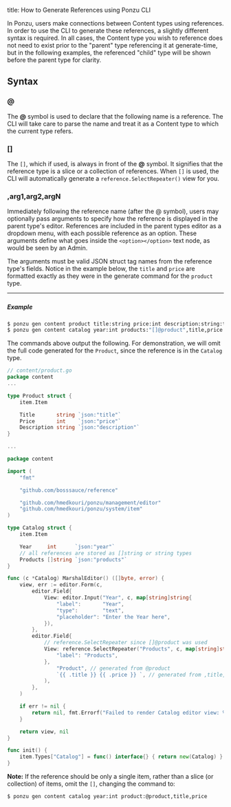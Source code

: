 title: How to Generate References using Ponzu CLI

In Ponzu, users make connections between Content types using references. In order 
to use the CLI to generate these references, a slightly different syntax is required. 
In all cases, the Content type you wish to reference does not need to exist prior
to the "parent" type referencing it at generate-time, but in the following examples,
the referenced "child" type will be shown before the parent type for clarity.

## Syntax

### @

The **@** symbol is used to declare that the following name is a reference. The 
CLI will take care to parse the name and treat it as a Content type to which the 
current type refers.

### []

The `[]`, which if used, is always in front of the **@** symbol. It signifies 
that the reference type is a slice or a collection of references. When `[]`
is used, the CLI will automatically generate a `reference.SelectRepeater()` view 
for you.

### ,arg1,arg2,argN

Immediately following the reference name (after the @ symbol), users may optionally
pass arguments to specify how the reference is displayed in the parent type's
editor. References are included in the parent types editor as a dropdown menu, with
each possible reference as an option. These arguments define what goes inside the
`<option></option>` text node, as would be seen by an Admin.

The arguments must be valid JSON struct tag names from the reference type's fields. 
Notice in the example below, the `title` and `price` are formatted exactly as they 
were in the generate command for the `product` type.

---
###

##### Example

```bash
$ ponzu gen content product title:string price:int description:string:textarea
$ ponzu gen content catalog year:int products:"[]@product",title,price
```

The commands above output the following. For demonstration, we will omit the full
code generated for the `Product`, since the reference is in the `Catalog` type.

```go
// content/product.go
package content
...

type Product struct {
	item.Item

	Title       string `json:"title"`
	Price       int    `json:"price"`
	Description string `json:"description"`
}

...
```

```go
package content

import (
	"fmt"

	"github.com/bosssauce/reference"

	"github.com/hmedkouri/ponzu/management/editor"
	"github.com/hmedkouri/ponzu/system/item"
)

type Catalog struct {
	item.Item

	Year     int      `json:"year"`
    // all references are stored as []string or string types
	Products []string `json:"products"` 
}

func (c *Catalog) MarshalEditor() ([]byte, error) {
	view, err := editor.Form(c,
		editor.Field{
			View: editor.Input("Year", c, map[string]string{
				"label":       "Year",
				"type":        "text",
				"placeholder": "Enter the Year here",
			}),
		},
		editor.Field{
            // reference.SelectRepeater since []@product was used
			View: reference.SelectRepeater("Products", c, map[string]string{
				"label": "Products",
			},
				"Product", // generated from @product
				`{{ .title }} {{ .price }} `, // generated from ,title,price args
			),
		},
	)

	if err != nil {
		return nil, fmt.Errorf("Failed to render Catalog editor view: %s", err.Error())
	}

	return view, nil
}

func init() {
	item.Types["Catalog"] = func() interface{} { return new(Catalog) }
}
```

**Note:**
If the reference should be only a single item, rather than a slice (or collection)
of items, omit the `[]`, changing the command to:

```bash
$ ponzu gen content catalog year:int product:@product,title,price
```
